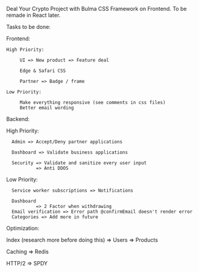 Deal Your Crypto Project with Bulma CSS Framework on Frontend. To be remade in React later.

Tasks to be done:

Frontend:

    High Priority:

         UI => New product => Feature deal

         Edge & Safari CSS

         Partner => Badge / frame

    Low Priority:

         Make everything responsive (see comments in css files)
         Better email wording


Backend:

   High Priority:

      Admin => Accept/Deny partner applications

      Dashboard => Validate business applications

      Security => Validate and sanitize every user input
               => Anti DDOS
      
   Low Priority:

      Service worker subscriptions => Notifications
      
      Dashboard 
               => 2 Factor when withdrawing                      
      Email verification => Error path @confirmEmail doesn't render error
      Categories => Add more in future

Optimization:

   Index (research more before doing this) => Users
                                           => Products

   Caching => Redis

   HTTP/2 => SPDY